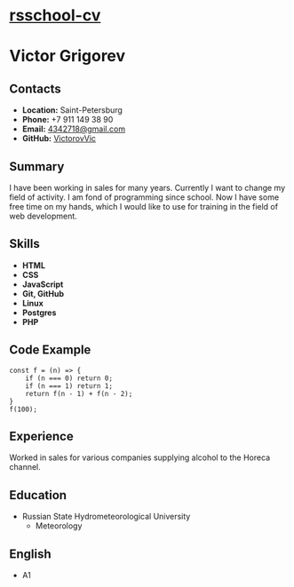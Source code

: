 # [rsschool-cv](rsccool-cv)

# Victor Grigorev

## Contacts

* **Location:** Saint-Petersburg
* **Phone:** +7 911 149 38 90
* **Email:** [4342718@gmail.com](4342718@gmail.com)
* **GitHub:** [VictorovVic](https://github.com/VictorovVic)

## Summary

I have been working in sales for many years. Currently I want to change my field of activity. 
I am fond of programming since school. Now I have some free time on my hands, 
which I would like to use for training in the field of web development.

## Skills

* **HTML**
* **CSS**
* **JavaScript**
* **Git, GitHub**
* **Linux**
* **Postgres**
* **PHP**

## Code Example

```
const f = (n) => {
    if (n === 0) return 0;
    if (n === 1) return 1;
    return f(n - 1) + f(n - 2);
}
f(100);
```
## Experience

Worked in sales for various companies supplying alcohol to the Horeca channel.

## Education

* Russian State Hydrometeorological University
    + Meteorology

## English

* A1
